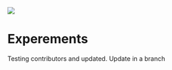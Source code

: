[<img src="https://vettom-images.s3.eu-west-1.amazonaws.com/logo/vettom-banner.jpg">](https://vettom.pages.dev/)

# Experements

Testing contributors and updated.
Update in a branch
